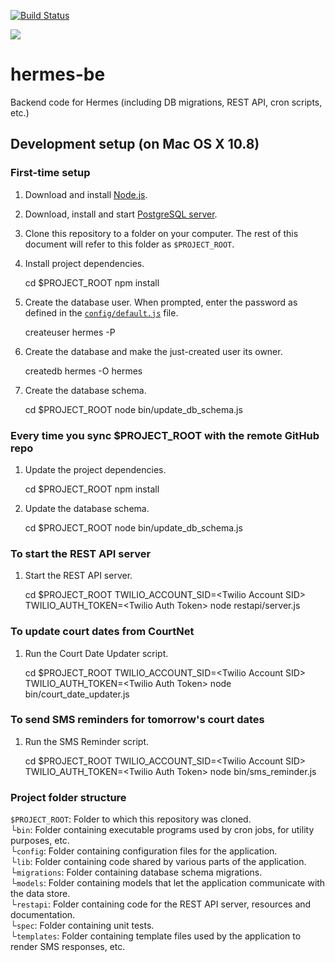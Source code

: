 [![Build Status](https://travis-ci.org/codeforamerica/hermes-be.png?branch=master)](https://travis-ci.org/codeforamerica/hermes-be)

<img src='http://www.aresluna.org/cfa/hermes-be.jpg'>

# hermes-be

Backend code for Hermes (including DB migrations, REST API, cron scripts, etc.)

## Development setup (on Mac OS X 10.8)

### First-time setup

1) Download and install [Node.js](http://nodejs.org/).

2) Download, install and start [PostgreSQL server](http://postgresapp.com/).

3) Clone this repository to a folder on your computer. The rest of this document will refer to this folder as `$PROJECT_ROOT`.

4) Install project dependencies.

    cd $PROJECT_ROOT
    npm install

5) Create the database user. When prompted, enter the password as defined in the [`config/default.js`](https://github.com/codeforamerica/hermes-be/blob/master/config/default.js) file.

    createuser hermes -P

6) Create the database and make the just-created user its owner.

    createdb hermes -O hermes

7) Create the database schema.

    cd $PROJECT_ROOT
    node bin/update_db_schema.js

### Every time you sync $PROJECT_ROOT with the remote GitHub repo

1) Update the project dependencies.

    cd $PROJECT_ROOT
    npm install

2) Update the database schema.

    cd $PROJECT_ROOT
    node bin/update_db_schema.js

### To start the REST API server

1) Start the REST API server.

    cd $PROJECT_ROOT
    TWILIO_ACCOUNT_SID=&lt;Twilio Account SID&gt; TWILIO_AUTH_TOKEN=&lt;Twilio Auth Token&gt; node restapi/server.js

### To update court dates from CourtNet

1) Run the Court Date Updater script.

    cd $PROJECT_ROOT
    TWILIO_ACCOUNT_SID=&lt;Twilio Account SID&gt; TWILIO_AUTH_TOKEN=&lt;Twilio Auth Token&gt; node bin/court_date_updater.js

### To send SMS reminders for tomorrow's court dates

1) Run the SMS Reminder script.

    cd $PROJECT_ROOT
    TWILIO_ACCOUNT_SID=&lt;Twilio Account SID&gt; TWILIO_AUTH_TOKEN=&lt;Twilio Auth Token&gt; node bin/sms_reminder.js

### Project folder structure

`$PROJECT_ROOT`: Folder to which this repository was cloned. <br />
└`bin`: Folder containing executable programs used by cron jobs, for utility purposes, etc. <br />
└`config`: Folder containing configuration files for the application. <br />
└`lib`: Folder containing code shared by various parts of the application. <br />
└`migrations`: Folder containing database schema migrations. <br />
└`models`: Folder containing models that let the application communicate with the data store. <br />
└`restapi`: Folder containing code for the REST API server, resources and documentation. <br />
└`spec`: Folder containing unit tests. <br />
└`templates`: Folder containing template files used by the application to render SMS responses, etc. <br />


